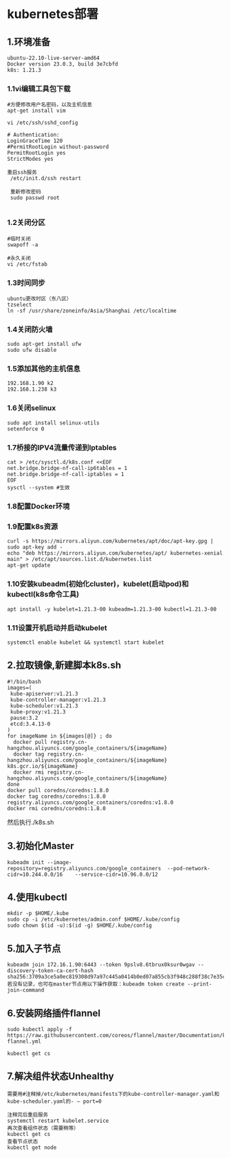 # kubernetes部署

## 1.环境准备

```
ubuntu-22.10-live-server-amd64
Docker version 23.0.3, build 3e7cbfd
k8s: 1.21.3
```

### 1.1vi编辑工具包下载 

```
#方便修改用户名密码，以及主机信息
apt-get install vim

vi /etc/ssh/sshd_config

# Authentication:
LoginGraceTime 120
#PermitRootLogin without-password
PermitRootLogin yes
StrictModes yes

重启ssh服务
 /etc/init.d/ssh restart
 
 重新修改密码
 sudo passwd root
 
```

### 1.2关闭分区 

```
#临时关闭
swapoff -a

#永久关闭
vi /etc/fstab
```

### 1.3时间同步 

```
ubuntu更改时区（东八区）
tzselect
ln -sf /usr/share/zoneinfo/Asia/Shanghai /etc/localtime
```

### 1.4关闭防火墙

```
sudo apt-get install ufw
sudo ufw disable
```

### 1.5添加其他的主机信息

```
192.168.1.90 k2
192.168.1.238 k3
```

### 1.6关闭selinux

```
sudo apt install selinux-utils
setenforce 0
```

### 1.7桥接的IPV4流量传递到Iptables

```
cat > /etc/sysctl.d/k8s.conf <<EOF
net.bridge.bridge-nf-call-ip6tables = 1
net.bridge.bridge-nf-call-iptables = 1
EOF
sysctl --system #生效

```

### 1.8配置Docker环境

### 1.9配置k8s资源

```
curl -s https://mirrors.aliyun.com/kubernetes/apt/doc/apt-key.gpg | sudo apt-key add -
echo "deb https://mirrors.aliyun.com/kubernetes/apt/ kubernetes-xenial main" > /etc/apt/sources.list.d/kubernetes.list
apt-get update
```

### 1.10安装kubeadm(初始化cluster)，kubelet(启动pod)和kubectl(k8s命令工具)

```
apt install -y kubelet=1.21.3-00 kubeadm=1.21.3-00 kubectl=1.21.3-00
```

### 1.11设置开机启动并启动kubelet

```
systemctl enable kubelet && systemctl start kubelet
```

## 2.拉取镜像,新建脚本k8s.sh

```
#!/bin/bash
images=(
 kube-apiserver:v1.21.3
 kube-controller-manager:v1.21.3
 kube-scheduler:v1.21.3
 kube-proxy:v1.21.3
 pause:3.2
 etcd:3.4.13-0
)
for imageName in ${images[@]} ; do
  docker pull registry.cn-hangzhou.aliyuncs.com/google_containers/${imageName}
  docker tag registry.cn-hangzhou.aliyuncs.com/google_containers/${imageName} k8s.gcr.io/${imageName}
  docker rmi registry.cn-hangzhou.aliyuncs.com/google_containers/${imageName}
done
docker pull coredns/coredns:1.8.0
docker tag coredns/coredns:1.8.0 registry.aliyuncs.com/google_containers/coredns:v1.8.0
docker rmi coredns/coredns:1.8.0

```

然后执行./k8s.sh

## 3.初始化Master

```
kubeadm init --image-repository=registry.aliyuncs.com/google_containers  --pod-network-cidr=10.244.0.0/16	 --service-cidr=10.96.0.0/12
```

## 4.使用kubectl

```
mkdir -p $HOME/.kube
sudo cp -i /etc/kubernetes/admin.conf $HOME/.kube/config
sudo chown $(id -u):$(id -g) $HOME/.kube/config
```

## 5.加入子节点

```
kubeadm join 172.16.1.90:6443 --token 9pslv8.6tbrux0ksur0wgav --discovery-token-ca-cert-hash sha256:3709a3ce5a0ec819308d97a97c445a0414b0ed07a855cb3f948c288f38c7e35c 
若没有记录，也可在master节点用以下操作获取：kubeadm token create --print-join-command
```

## 6.安装网络插件flannel 

```
sudo kubectl apply -f https://raw.githubusercontent.com/coreos/flannel/master/Documentation/kube-flannel.yml

kubectl get cs
```

## 7.解决组件状态Unhealthy

```
需要用#注释掉/etc/kubernetes/manifests下的kube-controller-manager.yaml和kube-scheduler.yaml的- – port=0

注释完后重启服务
systemctl restart kubelet.service
再次查看组件状态（需要稍等）
kubectl get cs
查看节点状态
kubectl get node
```

